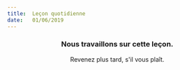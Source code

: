 ```yaml
---
title:  Leçon quotidienne
date:   01/06/2019
---
```


### <center>Nous travaillons sur cette leçon.</center>
<center>Revenez plus tard, s'il vous plaît.</center>